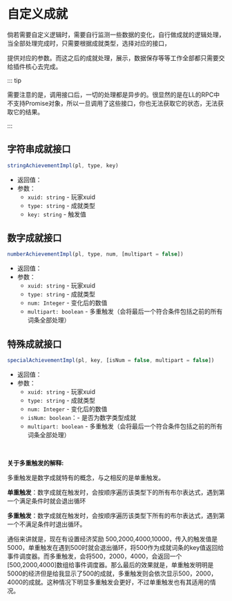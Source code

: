 # 自定义成就

倘若需要自定义逻辑时，需要自行监测一些数据的变化，自行做成就的逻辑处理，当全部处理完成时，只需要根据成就类型，选择对应的接口，

提供对应的参数。而这之后的成就处理，展示，数据保存等等工作全部都只需要交给插件核心去完成。



::: tip

需要注意的是，调用接口后，一切的处理都是异步的。很显然的是在LL的RPC中不支持Promise对象，所以一旦调用了这些接口，你也无法获取它的状态，无法获取它的结果。

:::



## 字符串成就接口

```javascript
stringAchievementImpl(pl, type, key)
```

- 返回值：
- 参数：
    - `xuid: string`  - 玩家xuid
    - `type: string` - 成就类型
    - `key: string` - 触发值





## 数字成就接口

```javascript
numberAchievementImpl(pl, type, num, [multipart = false])
```

- 返回值：
- 参数：
    - `xuid: string`  - 玩家xuid
    - `type: string` - 成就类型
    - `num: Integer`  - 变化后的数值
    - `multipart: boolean`  - 多重触发（会将最后一个符合条件包括之前的所有词条全部处理）



## 特殊成就接口

```javascript
specialAchievementImpl(pl, key, [isNum = false, multipart = false])
```

- 返回值：
- 参数：
    - `xuid: string`  - 玩家xuid
    - `type: string` - 成就类型
    - `num: Integer`  - 变化后的数值
    - `isNum: boolean`：- 是否为数字类型成就
    - `multipart: boolean`  - 多重触发（会将最后一个符合条件包括之前的所有词条全部处理）



<br>

**关于多重触发的解释:**

多重触发是数字成就特有的概念，与之相反的是单重触发。

**单重触发**：数字成就在触发时，会按顺序遍历该类型下的所有布尔表达式，遇到第一个满足条件时就会退出循环

**多重触发**：数字成就在触发时，会按顺序遍历该类型下所有的布尔表达式，遇到第一个不满足条件时退出循环。

通俗来讲就是，现在有设置经济奖励 500,2000,4000,10000，传入的触发值是5000，单重触发在遇到500时就会退出循环，将500作为成就词条的key值返回给事件调度器。而多重触发，会将500，2000，4000，会返回一个[500,2000,4000]数组给事件调度器。那么最后的效果就是，单重触发明明是5000的经济但是给我显示了500的成就，多重触发则会依次显示500，2000，4000的成就。这种情况下明显多重触发会更好，不过单重触发也有其适用的情况。

